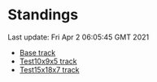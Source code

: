 # Standings

Last update: Fri Apr  2 06:05:45 GMT 2021

* [Base track](comps/Base/2021-04-02/standings.md)
* [Test10x9x5 track](comps/Test10x9x5/2021-04-02/standings.md)
* [Test15x18x7 track](comps/Test15x18x7/2021-04-02/standings.md)
